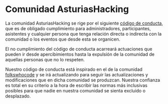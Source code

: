 # Comunidad AsturiasHacking

La comunidad AsturiasHacking se rige por el siguiente [código de conducta](https://github.com/asturiashacking/core/blob/main/coc/CODE_OF_CONDUCT.md), que es de obligado cumplimiento para administradores, participantes, asistentes y cualquier persona que tenga relación directa o indirecta con la comunidad o los eventos que desde esta se organicen.

El no cumplimiento del código de conducta acarreará actuaciones que pueden ir desde apercibimientos hasta la expulsión de la comunidad de aquellas personas que no lo respeten.

Nuestro código de conducta está inspirado en el de la comunidad [folkswhocode](https://github.com/folkswhocode) y se irá actualizando para seguir las actualizaciones y modificaciones que en dicha comunidad se produzcan. Nuestra confianza es total en su criterio a la hora de escribir las normas más inclusivas posibles para que nadie en nuestra comunidad se sienta excluido o desplazado.
